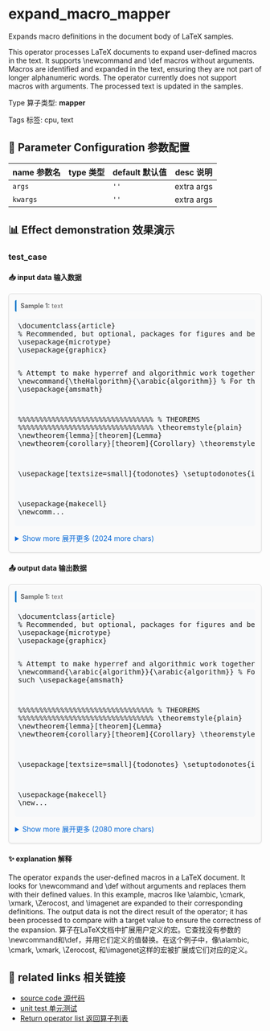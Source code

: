 # expand_macro_mapper

Expands macro definitions in the document body of LaTeX samples.

This operator processes LaTeX documents to expand user-defined macros in the text. It
supports \newcommand and \def macros without arguments. Macros are identified and
expanded in the text, ensuring they are not part of longer alphanumeric words. The
operator currently does not support macros with arguments. The processed text is updated
in the samples.

Type 算子类型: **mapper**

Tags 标签: cpu, text

## 🔧 Parameter Configuration 参数配置
| name 参数名 | type 类型 | default 默认值 | desc 说明 |
|--------|------|--------|------|
| `args` |  | `''` | extra args |
| `kwargs` |  | `''` | extra args |

## 📊 Effect demonstration 效果演示
### test_case

#### 📥 input data 输入数据
<div class="sample-card" style="border:1px solid #ddd; padding:12px; margin:8px 0; border-radius:6px; background:#fafafa; box-shadow:0 1px 3px rgba(0,0,0,0.1);"><div class="sample-header" style="background:#f8f9fa; padding:4px 8px; margin-bottom:6px; border-radius:3px; font-size:0.9em; color:#666; border-left:3px solid #007acc;"><strong>Sample 1:</strong> text</div><pre style="padding:6px; background:#f6f8fa; border-radius:4px; overflow-x:auto; white-space:pre; word-wrap:normal;">\documentclass{article}
% Recommended, but optional, packages for figures and better typesetting:
\usepackage{microtype}
\usepackage{graphicx}

% Attempt to make hyperref and algorithmic work together better:
\newcommand{\theHalgorithm}{\arabic{algorithm}}
% For theorems and such
\usepackage{amsmath}

%%%%%%%%%%%%%%%%%%%%%%%%%%%%%%%%
% THEOREMS
%%%%%%%%%%%%%%%%%%%%%%%%%%%%%%%%
\theoremstyle{plain}
\newtheorem{lemma}[theorem]{Lemma}
\newtheorem{corollary}[theorem]{Corollary}
\theoremstyle{definition}

\usepackage[textsize=small]{todonotes}
\setuptodonotes{inline}

\usepackage{makecell}
\newcomm...</pre><details style='margin:6px 0;'><summary style='cursor:pointer; color:#0366d6;'>Show more 展开更多 (2024 more chars)</summary><pre style="padding:6px; background:#f6f8fa; border-radius:4px; overflow-x:auto; white-space:pre; word-wrap:normal;">\documentclass{article}
% Recommended, but optional, packages for figures and better typesetting:
\usepackage{microtype}
\usepackage{graphicx}

% Attempt to make hyperref and algorithmic work together better:
\newcommand{\theHalgorithm}{\arabic{algorithm}}
% For theorems and such
\usepackage{amsmath}

%%%%%%%%%%%%%%%%%%%%%%%%%%%%%%%%
% THEOREMS
%%%%%%%%%%%%%%%%%%%%%%%%%%%%%%%%
\theoremstyle{plain}
\newtheorem{lemma}[theorem]{Lemma}
\newtheorem{corollary}[theorem]{Corollary}
\theoremstyle{definition}

\usepackage[textsize=small]{todonotes}
\setuptodonotes{inline}

\usepackage{makecell}
\newcommand{\cmark}{\ding{51}\xspace}%
\newcommand{\xmark}{\ding{55}\xspace}%

\def \alambic {\includegraphics[height=1.52ex]{img/alembic-crop.pdf}\xspace}

\newcommand\binke[1]{{\color{blue} \footnote{\color{blue}binke: #1}} }
\newcommand\Zerocost{Zero-cost}
\newcommand\imagenet{ImageNet}

\begin{document}

\begin{abstract}
The wide
\end{abstract}
\section{Introduction}
\label{introduction}
The main contributions are summarized as follows:
\section{Background and Related Work}\label{background}
\subsection{One-Shot NAS} In one-shot NAS
\section{PreNAS}\label{method}In this
\subsection{One-Shot NAS with Preferred Learning}
In the specialization stage, the optimal architectures under given  resource constraints can be directly obtained:
\begin{equation}
\widetilde{\mathcal{A}}^* = \widetilde{\mathcal{A}} .
\end{equation}
\subsection{Zero-Cost Transformer Selector}\label{sub:layerNorm}
\subsection{Performance Balancing} We discuss
\section{Experiments}\label{experiments}
\subsection{Setup}
\subsection{Main Results}\label{sec:sota}
\subsection{Analysis and Ablation study}\label{ablation}
\begin{figure}[t]
\vskip 0.1in
    \centering
    \subfigure[Search spaces]{\includegraphics[width=0.36\linewidth]{img/search_space.pdf}\label{fg:search_space:a}}%
    \hfil%
    \subfigure[Error distributions]{\includegraphics[width=0.58\linewidth]{img/cumulation.pdf}\label{fg:search_space:b}}
    \caption{Model quality}
\vskip -0.1in
\end{figure}
\paragraph{Effect of Performance Balancing} During
\subsection{Transfer Learning Results}
\subsection{CNN Results} in terms of similar FLOPs.
\FloatBarrier
\section{Conclusion}\label{conclusion} In this
% Acknowledgements should only appear in the accepted version.
\bibliography{ref}
\bibliographystyle{icml2023}
\clearpage
\appendix
\onecolumn
\section{Statistical}
\label{appendix:snipAnalysis} We analyze
\section{The Greedy Algorithm}
\label{appendix:greedy}
\section{Regularization \&amp; Data Augmentation}\label{appendix:aug}
\renewcommand{\arraystretch}{1.2}
\end{document}
</pre></details></div>

#### 📤 output data 输出数据
<div class="sample-card" style="border:1px solid #ddd; padding:12px; margin:8px 0; border-radius:6px; background:#fafafa; box-shadow:0 1px 3px rgba(0,0,0,0.1);"><div class="sample-header" style="background:#f8f9fa; padding:4px 8px; margin-bottom:6px; border-radius:3px; font-size:0.9em; color:#666; border-left:3px solid #007acc;"><strong>Sample 1:</strong> text</div><pre style="padding:6px; background:#f6f8fa; border-radius:4px; overflow-x:auto; white-space:pre; word-wrap:normal;">\documentclass{article}
% Recommended, but optional, packages for figures and better typesetting:
\usepackage{microtype}
\usepackage{graphicx}

% Attempt to make hyperref and algorithmic work together better:
\newcommand{\arabic{algorithm}}{\arabic{algorithm}}
% For theorems and such
\usepackage{amsmath}

%%%%%%%%%%%%%%%%%%%%%%%%%%%%%%%%
% THEOREMS
%%%%%%%%%%%%%%%%%%%%%%%%%%%%%%%%
\theoremstyle{plain}
\newtheorem{lemma}[theorem]{Lemma}
\newtheorem{corollary}[theorem]{Corollary}
\theoremstyle{definition}

\usepackage[textsize=small]{todonotes}
\setuptodonotes{inline}

\usepackage{makecell}
\new...</pre><details style='margin:6px 0;'><summary style='cursor:pointer; color:#0366d6;'>Show more 展开更多 (2080 more chars)</summary><pre style="padding:6px; background:#f6f8fa; border-radius:4px; overflow-x:auto; white-space:pre; word-wrap:normal;">\documentclass{article}
% Recommended, but optional, packages for figures and better typesetting:
\usepackage{microtype}
\usepackage{graphicx}

% Attempt to make hyperref and algorithmic work together better:
\newcommand{\arabic{algorithm}}{\arabic{algorithm}}
% For theorems and such
\usepackage{amsmath}

%%%%%%%%%%%%%%%%%%%%%%%%%%%%%%%%
% THEOREMS
%%%%%%%%%%%%%%%%%%%%%%%%%%%%%%%%
\theoremstyle{plain}
\newtheorem{lemma}[theorem]{Lemma}
\newtheorem{corollary}[theorem]{Corollary}
\theoremstyle{definition}

\usepackage[textsize=small]{todonotes}
\setuptodonotes{inline}

\usepackage{makecell}
\newcommand{\cmark}{\ding{51}\xspace}%
\newcommand{\xmark}{\ding{55}\xspace}%

\def \includegraphics[height=1.52ex]{img/alembic-crop.pdf}\xspace {\includegraphics[height=1.52ex]{img/alembic-crop.pdf}\xspace}

\newcommand\binke[1]{{\color{blue} \footnote{\color{blue}binke: #1}} }
\newcommand\Zerocost{Zero-cost}
\newcommand\imagenet{ImageNet}

\begin{document}

\begin{abstract}
The wide
\end{abstract}
\section{Introduction}
\label{introduction}
The main contributions are summarized as follows:
\section{Background and Related Work}\label{background}
\subsection{One-Shot NAS} In one-shot NAS
\section{PreNAS}\label{method}In this
\subsection{One-Shot NAS with Preferred Learning}
In the specialization stage, the optimal architectures under given  resource constraints can be directly obtained:
\begin{equation}
\widetilde{\mathcal{A}}^* = \widetilde{\mathcal{A}} .
\end{equation}
\subsection{Zero-Cost Transformer Selector}\label{sub:layerNorm}
\subsection{Performance Balancing} We discuss
\section{Experiments}\label{experiments}
\subsection{Setup}
\subsection{Main Results}\label{sec:sota}
\subsection{Analysis and Ablation study}\label{ablation}
\begin{figure}[t]
\vskip 0.1in
    \centering
    \subfigure[Search spaces]{\includegraphics[width=0.36\linewidth]{img/search_space.pdf}\label{fg:search_space:a}}%
    \hfil%
    \subfigure[Error distributions]{\includegraphics[width=0.58\linewidth]{img/cumulation.pdf}\label{fg:search_space:b}}
    \caption{Model quality}
\vskip -0.1in
\end{figure}
\paragraph{Effect of Performance Balancing} During
\subsection{Transfer Learning Results}
\subsection{CNN Results} in terms of similar FLOPs.
\FloatBarrier
\section{Conclusion}\label{conclusion} In this
% Acknowledgements should only appear in the accepted version.
\bibliography{ref}
\bibliographystyle{icml2023}
\clearpage
\appendix
\onecolumn
\section{Statistical}
\label{appendix:snipAnalysis} We analyze
\section{The Greedy Algorithm}
\label{appendix:greedy}
\section{Regularization \&amp; Data Augmentation}\label{appendix:aug}
\renewcommand{\arraystretch}{1.2}
\end{document}
</pre></details></div>

#### ✨ explanation 解释
The operator expands the user-defined macros in a LaTeX document. It looks for \newcommand and \def without arguments and replaces them with their defined values. In this example, macros like \alambic, \cmark, \xmark, \Zerocost, and \imagenet are expanded to their corresponding definitions. The output data is not the direct result of the operator; it has been processed to compare with a target value to ensure the correctness of the expansion.
算子在LaTeX文档中扩展用户定义的宏。它查找没有参数的\newcommand和\def，并用它们定义的值替换。在这个例子中，像\alambic, \cmark, \xmark, \Zerocost, 和\imagenet这样的宏被扩展成它们对应的定义。


## 🔗 related links 相关链接
- [source code 源代码](../../../data_juicer/ops/mapper/expand_macro_mapper.py)
- [unit test 单元测试](../../../tests/ops/mapper/test_expand_macro_mapper.py)
- [Return operator list 返回算子列表](../../Operators.md)